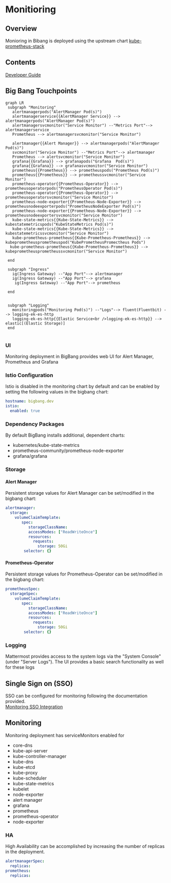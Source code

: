 # Monitioring

## Overview
Monioring in Bibang is deployed using the upstream chart  [kube-prometheus-stack](https://github.com/prometheus-community/helm-charts/charts/kube-prometheus-stack)

## Contents

[Developer Guide](docs/developer-guide.md)

## Big Bang Touchpoints

 ```mermaid
graph LR
  subgraph "Monitoring"
    alertmanagerpods("AlertManager Pod(s)")
    alertmanagerservice{{AlertManager Service}} --> alertmanagerpods("AlertManager Pod(s)")
    alertmanagersvcmonitor("Service Monitor") --"Metrics Port"--> alertmanagerservice
    Prometheus --> alertmanagersvcmonitor("Service Monitor")

    alertmanager{{Alert Manager}} --> alertmanagerpods("AlertManager Pod(s)")
    svcmonitor("Service Monitor") --"Metrics Port"--> alertmanager
    Prometheus --> alertsvcmonitor("Service Monitor")
    grafana{{Grafana}} --> grafanapods("Grafana  Pod(s)")
    grafana{{Grafana}} --> grafanasvcmonitor("Service Monitor")
    prometheus{{Prometheus}} --> prometheuspods("Prometheus Pod(s)")
    prometheus{{Prometheus}} --> prometheussvcmonitor("Service Monitor")
    prometheus-operator{{Prometheus-Operator}} --> prometheusoperatorpods("PrometheusOperator Pod(s)")
    prometheus-operator{{Prometheus-Operator}} --> prometheusoperatorsvcmonitor("Service Monitor")
    prometheus-node-exporter{{Prometheus-Node-Exporter}} --> prometheusnodeexporterpods("PrometheusNodeExporter Pod(s)")
    prometheus-node-exporter{{Prometheus-Node-Exporter}} --> prometheusnodeexportersvcmonitor("Service Monitor")
    kube-state-metrics{{Kube-State-Metrics}} --> kubestatemetricspods("KubeStateMetrics Pod(s)")
    kube-state-metrics{{Kube-State-Metrics}} --> kubestatemetricssvcmonitor("Service Monitor")
    kube-prometheus-prometheus{{Kube-Prometheus-Prometheus}} --> kubeprometheusprometheuspod("KubePrometheusPromectheus Pods")
   kube-prometheus-prometheus{{Kube-Prometheus-Prometheus}} --> kubeprometheusprometheussvcmonitor("Service Monitor")

  end      

  subgraph "Ingress"
    ig(Ingress Gateway) --"App Port"--> alertmanager
    ig(Ingress Gateway) --"App Port"--> grafana
     ig(Ingress Gateway) --"App Port"--> prometheus
     
  end


  subgraph "Logging"
    monitoringpods("Monitoring Pod(s)") --"Logs"--> fluent(Fluentbit) --> logging-ek-es-http
    logging-ek-es-http{{Elastic Service<br />logging-ek-es-http}} --> elastic[(Elastic Storage)]
  end
  
```   
### UI

Monitoring deployment in BigBang provides web UI for Alert Manager, Prometheus and Grafana

### Istio Configuration

Istio is disabled in the monitoring
 chart by default and can be enabled by setting the following values in the bigbang chart:

```yaml
hostname: bigbang.dev
istio:
  enabled: true
```

### Dependency Packages

By default BigBang  installs additional, dependent charts:
* kubernetes/kube-state-metrics
* prometheus-community/prometheus-node-exporter
* grafana/grafana

### Storage
#### Alert Manager
Persistent storage values for Alert Manager can be set/modified  in the bigbang chart:

```yaml
alertmanager:
  storage:
    volumeClaimTemplate:
       spec:
          storageClassName: 
          accessModes: ["ReadWriteOnce"]
          resources:
            requests:
              storage: 50Gi
        selector: {}
```

#### Prometheus-Operator
Persistent storage values for Prometheus-Operator can be set/modified  in the bigbang chart:

```yaml
prometheusSpec:
  storageSpec:
    volumeClaimTemplate:
       spec:
          storageClassName: 
          accessModes: ["ReadWriteOnce"]
          resources:
            requests:
              storage: 50Gi
        selector: {}
```

### Logging

Mattermost provides access to the system logs via the "System Console" (under "Server Logs"). The UI provides a basic search functionality as well for these logs

## Single Sign on (SSO)

SSO can be configured for monitoring  following the documentation provided. \
[Monitoring SSO Integration](https://repo1.dso.mil/platform-one/big-bang/apps/core/monitoring/-/blob/main/docs/KEYCLOAK.md)

## Monitoring
Monitoring deployment has serviceMonitors enabled for
* core-dns
* kube-api-server
* kube-controller-manager
* kube-dns
* kube-etcd
* kube-proxy
* kube-scheduler
* kube-state-metrics
*  kubelet
* node-exporter
* alert manager
* grafana
* prometheus
* prometheus-operator
* node-exporter

### HA

High Availability can be accomplished by increasing the number of replicas in the deployment.

```yaml
alertmanagerSpec:
  replicas:
prometheus:
  replicas:
```








